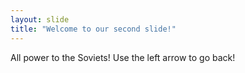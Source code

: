 ```yaml
---
layout: slide
title: "Welcome to our second slide!"
---
```

All power to the Soviets!
Use the left arrow to go back!
